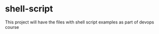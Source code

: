 # shell-script
This project will have the files with shell script examples as part of devops course
